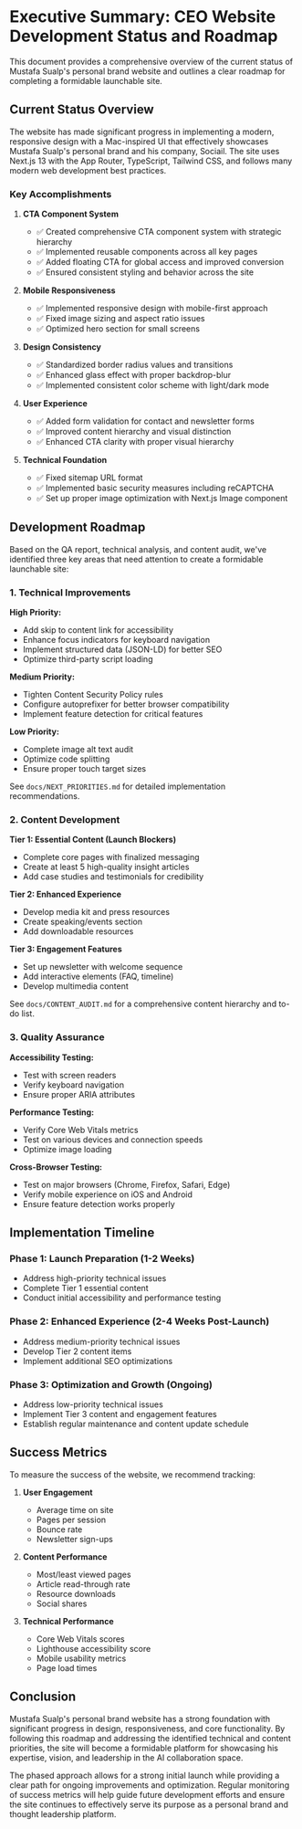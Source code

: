 # Executive Summary: CEO Website Development Status and Roadmap

This document provides a comprehensive overview of the current status of Mustafa Sualp's personal brand website and outlines a clear roadmap for completing a formidable launchable site.

## Current Status Overview

The website has made significant progress in implementing a modern, responsive design with a Mac-inspired UI that effectively showcases Mustafa Sualp's personal brand and his company, Sociail. The site uses Next.js 13 with the App Router, TypeScript, Tailwind CSS, and follows many modern web development best practices.

### Key Accomplishments

1. **CTA Component System**
   - ✅ Created comprehensive CTA component system with strategic hierarchy
   - ✅ Implemented reusable components across all key pages
   - ✅ Added floating CTA for global access and improved conversion
   - ✅ Ensured consistent styling and behavior across the site

2. **Mobile Responsiveness**
   - ✅ Implemented responsive design with mobile-first approach
   - ✅ Fixed image sizing and aspect ratio issues
   - ✅ Optimized hero section for small screens

3. **Design Consistency**
   - ✅ Standardized border radius values and transitions
   - ✅ Enhanced glass effect with proper backdrop-blur
   - ✅ Implemented consistent color scheme with light/dark mode

4. **User Experience**
   - ✅ Added form validation for contact and newsletter forms
   - ✅ Improved content hierarchy and visual distinction
   - ✅ Enhanced CTA clarity with proper visual hierarchy

5. **Technical Foundation**
   - ✅ Fixed sitemap URL format
   - ✅ Implemented basic security measures including reCAPTCHA
   - ✅ Set up proper image optimization with Next.js Image component

## Development Roadmap

Based on the QA report, technical analysis, and content audit, we've identified three key areas that need attention to create a formidable launchable site:

### 1. Technical Improvements

**High Priority:**
- Add skip to content link for accessibility
- Enhance focus indicators for keyboard navigation
- Implement structured data (JSON-LD) for better SEO
- Optimize third-party script loading

**Medium Priority:**
- Tighten Content Security Policy rules
- Configure autoprefixer for better browser compatibility
- Implement feature detection for critical features

**Low Priority:**
- Complete image alt text audit
- Optimize code splitting
- Ensure proper touch target sizes

See `docs/NEXT_PRIORITIES.md` for detailed implementation recommendations.

### 2. Content Development

**Tier 1: Essential Content (Launch Blockers)**
- Complete core pages with finalized messaging
- Create at least 5 high-quality insight articles
- Add case studies and testimonials for credibility

**Tier 2: Enhanced Experience**
- Develop media kit and press resources
- Create speaking/events section
- Add downloadable resources

**Tier 3: Engagement Features**
- Set up newsletter with welcome sequence
- Add interactive elements (FAQ, timeline)
- Develop multimedia content

See `docs/CONTENT_AUDIT.md` for a comprehensive content hierarchy and to-do list.

### 3. Quality Assurance

**Accessibility Testing:**
- Test with screen readers
- Verify keyboard navigation
- Ensure proper ARIA attributes

**Performance Testing:**
- Verify Core Web Vitals metrics
- Test on various devices and connection speeds
- Optimize image loading

**Cross-Browser Testing:**
- Test on major browsers (Chrome, Firefox, Safari, Edge)
- Verify mobile experience on iOS and Android
- Ensure feature detection works properly

## Implementation Timeline

### Phase 1: Launch Preparation (1-2 Weeks)
- Address high-priority technical issues
- Complete Tier 1 essential content
- Conduct initial accessibility and performance testing

### Phase 2: Enhanced Experience (2-4 Weeks Post-Launch)
- Address medium-priority technical issues
- Develop Tier 2 content items
- Implement additional SEO optimizations

### Phase 3: Optimization and Growth (Ongoing)
- Address low-priority technical issues
- Implement Tier 3 content and engagement features
- Establish regular maintenance and content update schedule

## Success Metrics

To measure the success of the website, we recommend tracking:

1. **User Engagement**
   - Average time on site
   - Pages per session
   - Bounce rate
   - Newsletter sign-ups

2. **Content Performance**
   - Most/least viewed pages
   - Article read-through rate
   - Resource downloads
   - Social shares

3. **Technical Performance**
   - Core Web Vitals scores
   - Lighthouse accessibility score
   - Mobile usability metrics
   - Page load times

## Conclusion

Mustafa Sualp's personal brand website has a strong foundation with significant progress in design, responsiveness, and core functionality. By following this roadmap and addressing the identified technical and content priorities, the site will become a formidable platform for showcasing his expertise, vision, and leadership in the AI collaboration space.

The phased approach allows for a strong initial launch while providing a clear path for ongoing improvements and optimization. Regular monitoring of success metrics will help guide future development efforts and ensure the site continues to effectively serve its purpose as a personal brand and thought leadership platform.

